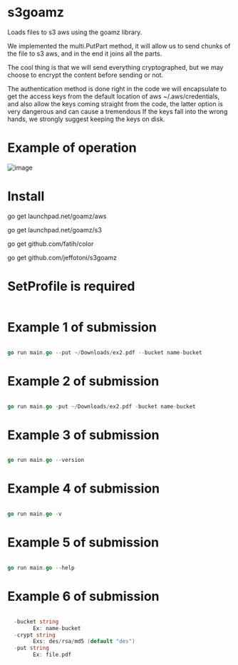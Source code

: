 # s3goamz

Loads files to s3 aws using the goamz library.

We implemented the multi.PutPart method, it will allow us to send chunks of the file to s3 aws, and in the end it joins all the parts.

The cool thing is that we will send everything cryptographed, but we may choose to encrypt the content before sending or not.

The authentication method is done right in the code we will encapsulate to get the access keys from the default location of aws ~/.aws/credentials, and also allow the keys coming straight from the code, the latter option is very dangerous and can cause a tremendous If the keys fall into the wrong hands, we strongly suggest keeping the keys on disk.


# Example of operation

![image]()


# Install

go get launchpad.net/goamz/aws

go get launchpad.net/goamz/s3

go get github.com/fatih/color

go get github.com/jeffotoni/s3goamz


# SetProfile is required

```go

```

# Example 1 of submission

```go

go run main.go --put ~/Downloads/ex2.pdf --bucket name-bucket

```

# Example 2 of submission

```go

go run main.go -put ~/Downloads/ex2.pdf -bucket name-bucket

```

# Example 3 of submission

```go

go run main.go --version

```

# Example 4 of submission

```go

go run main.go -v

```


# Example 5 of submission

```go

go run main.go --help

```

# Example 6 of submission

```go

  -bucket string
    	Ex: name-bucket
  -crypt string
    	Exs: des/rsa/md5 (default "des")
  -put string
    	Ex: file.pdf

```
